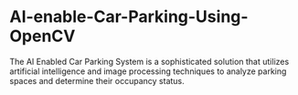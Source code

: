 # AI-enable-Car-Parking-Using-OpenCV
The AI Enabled Car Parking System is a sophisticated solution that utilizes artificial intelligence and image processing techniques to analyze parking spaces and determine their occupancy status.
